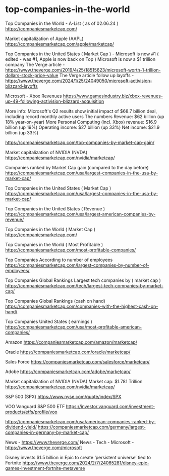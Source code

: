 # top-companies-in-the-world
Top Companies in the World - A-List ( as of 02.06.24 )
https://companiesmarketcap.com/

Market capitalization of Apple (AAPL)
https://companiesmarketcap.com/apple/marketcap/


Top Companies in the United States ( Market Cap ) - Microsoft is now #1 ( edited - was #1, Apple is now back on Top )
Microsoft is now a $1 trillion company
The Verge article - https://www.theverge.com/2019/4/25/18515623/microsoft-worth-1-trillion-dollars-stock-price-value
The Verge article follow up layoffs - https://www.theverge.com/2024/1/25/24049050/microsoft-activision-blizzard-layoffs

Microsoft - Xbox Revenues
https://www.gamesindustry.biz/xbox-revenues-up-49-following-activision-blizzard-acquisition

More info:
Microsoft's Q2 results show initial impact of $68.7 billion deal, including record monthly active users
The numbers
Revenue: $62 billion (up 18% year-on-year)
More Personal Computing (incl. Xbox) revenue: $16.9 billion (up 19%)
Operating income: $27 billion (up 33%)
Net income: $21.9 billion (up 33%)

https://companiesmarketcap.com/top-companies-by-market-cap-gain/

Market capitalization of NVIDIA (NVDA)
https://companiesmarketcap.com/nvidia/marketcap/

Companies ranked by Market Cap gain (compared to the day before)
https://companiesmarketcap.com/usa/largest-companies-in-the-usa-by-market-cap/

Top Companies in the United States ( Market Cap )
https://companiesmarketcap.com/usa/largest-companies-in-the-usa-by-market-cap/

Top Companies in the United States ( Revenue )
https://companiesmarketcap.com/usa/largest-american-companies-by-revenue/

Top Companies in the World ( Market Cap )
https://companiesmarketcap.com/

Top Companies in the World ( Most Profitable )
https://companiesmarketcap.com/most-profitable-companies/

Top Companies According to number of employees
https://companiesmarketcap.com/largest-companies-by-number-of-employees/

Top Companies Global Rankings Largest tech companies by ( market cap )
https://companiesmarketcap.com/tech/largest-tech-companies-by-market-cap/

Top Companies Global Rankings (cash on hand)
https://companiesmarketcap.com/companies-with-the-highest-cash-on-hand/

Top Companies United States ( earnings )
https://companiesmarketcap.com/usa/most-profitable-american-companies/

Amazon
https://companiesmarketcap.com/amazon/marketcap/

Oracle
https://companiesmarketcap.com/oracle/marketcap/

Sales Force
https://companiesmarketcap.com/salesforce/marketcap/

Adobe
https://companiesmarketcap.com/adobe/marketcap/

Market capitalization of NVIDIA (NVDA)
Market cap: $1.781 Trillion
https://companiesmarketcap.com/nvidia/marketcap/

S&P 500 (SPX)
https://www.nyse.com/quote/index/SPX

VOO
Vanguard S&P 500 ETF
https://investor.vanguard.com/investment-products/etfs/profile/voo


https://companiesmarketcap.com/usa/american-companies-ranked-by-dividend-yield/
https://companiesmarketcap.com/germany/largest-companies-in-germany-by-market-cap/


News - https://www.theverge.com/
News - Tech - Microsoft - https://www.theverge.com/microsoft

Disney invests $1.5 billion in Epic to create ‘persistent universe’ tied to Fortnite
https://www.theverge.com/2024/2/7/24065281/disney-epic-games-investment-fortnite-metaverse
